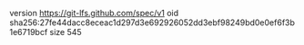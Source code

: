version https://git-lfs.github.com/spec/v1
oid sha256:27fe44dacc8eceac1d297d3e692926052dd3ebf98249bd0e0ef6f3b1e6719bcf
size 545
